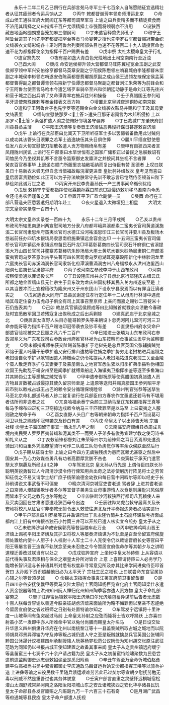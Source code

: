 <!-- { "loadSidebar": true } -->
　　永乐十二年二月乙巳朔行在兵部言苑马寺军士千七百余人自陈愿随征宜选精壮者从征其疲弱者令运兵饷从之
　　○丙午  敕都督谢芳率领舟师漕运北京
　　○命成山侯王通往宣府大同阅辽东等都司调至军马  上谕之曰兵贵精多而不精徒费食而不济用其精择之又曰指挥千百户尤须精择士卒强而将领弱亦不济用
　　○设狭西藏吉地面盻囿朗堂当笼加麻三僧纲司
　　○丁未遣官释奠先师孔子
　　○和宁王阿鲁台遣其子也先孛罗都督把罕台等贡马命宴劳之授也先孛罗右军都督赐冠带金织文绮袭衣文绮彩绢各十疋时阿鲁台列奏所部头目也速不花等百二十九人请授官命也速不花为都指挥使余为指挥千百户赐赉有差
　　○戊申祭  太社太稷命皇太子行礼
　　○遣官祭先农
　　○夜有星如盏大青白色光烛地出土司空南南行至近浊
　　○己酉大阅
　　○庚戌  命安远侯柳升领大营都督马旺陈翼程宽金玉副之武安侯郑亨领中军兴安伯徐亨都督马英章安副之宁阳侯陈懋领左哨襄城伯李隆都督朱崇副之丰城侯李彬领右哨遂安伯陈英都督费瓛胡原副之成山侯王通领左掖保定侯孟英都督曹得副之都督谭青领右掖新宁伯谭忠都督马聚副之都督刘江朱荣等为前锋会和宁王阿鲁台使至言马哈木今遣乞塔歹率骑卒至兴和侦朝廷动静于是命刘江等先往兴和营于城之西出兵哨了又命谭青率右掖兵往兴和操备
　　○壬子真腊国王参列昭平牙遣使奈珠连剌等奉金镂表文贡方物
　　○增置北京皇城夜巡铜铃如南京数
　　○遣和宁王阿鲁台子也先孛罗等还赐金白金文绮袭衣鞍马并赐和宁王及其母妻文绮表里
　　○缅甸宣慰使那罗＜土答＞遣头目那牙诣阙言为木邦所侵掠  上以那罗＜土答＞素强犷遣人谕之使脩好邻境各守疆界
　　○丁巳裁减广东肇庆府封川县县丞主薄
　　○平阳王济熿等复奏晋王济熺怙恶弗悛奸谋日甚遂敕召济熺
　　○戊午  上谕行在兵部臣曰比闻天下卫所听征军士多以罢弱者备数用此讨贼何以成功其该管头目须罪之若军士逃逸缺伍其头目俱住俸
　　○麓川平缅宣慰使思任发八百大甸宣慰使刀招散各遣人贡方物赐绮帛有差
　　○庚申有自狭西来者言凤翔陇州民饥  上谕行在户部臣曰水旱世恒有之国家广储积正以备民之急朕数诏有司恤民今乃坐视其饥寒不言亟令监察御史发廪济之并按问其坐视不言者罪
　　○癸亥百官奏事毕  上退坐右顺门所服里衣袖敝垢纳而复出侍臣有赞  圣德者  上叹曰朕虽日十易新衣未尝无但自念当惜福故每浣濯更进昔  皇妣躬补缉故衣  皇考见而喜曰皇后居富贵勤俭如此正可以为子孙法故朕常守先训不敢忘言已怆然侍臣顿首曰陛下恭俭如此诚万世之法
　　○丙寅开州民李贵妻孙氏一产三男事闻命循例优给
　　○戊辰  敕镇守宁夏都指挥使张霖麟孙霖曰前虑□寇侵边敕尔移马畜南向今悉令还屯务农但谨备之耳
　　○壬申置开平卫广盈仓副使一员
　　○癸酉  命行在工部凡营造夫匠悉罢遣归期明年赴工
　　○夜火星退入太微垣犯上相星
　　大明太宗文皇帝实录卷一百四十八


大明太宗文皇帝实录卷一百四十九
　　永乐十二年三月甲戌朔
　　○乙亥以贵州布政司所辖思南思州两宣慰司地方分隶八府都坪峨异溪都素二蛮夷长官司黄道溪施溪二长官司隶思州府蛮夷长官司水德江沿河祐溪思印江三长官司并婺川县及板场木悠岩前任办四坑水银场局隶思南府施秉镇远金容金达卭  一十五洞三蛮夷长官司偏桥长官司并镇远州隶镇远府苗民石阡龙□坪葛彰葛商四长官司隶石阡府铜仁省溪提溪大万山四长官司并鳌寨苏葛棒坑朱砂场局大崖土黄坑水银朱砂场局隶铜仁府郎溪蛮夷官司乌罗答意治古平头著可四长官司隶乌罗府湖耳亮寨殴阳新化中林验洞龙里六蛮夷长官司赤溪湳洞长官司隶新化府潭溪曹滴洞古州八舟福禄永从洪州泊里西山阳洞七蛮夷长官隶黎平府
　　○丙子改河南左参政李冲于山西布政司
　　○河南按察使梁通以罪谪役长芦
　　○丁丑设隆庆州并永宁县隶北京行部隆庆古缙云氏所都之地金置缙山县元仁宗生于县东改为龙庆州国初移其民入关内州遂废至是  上以其当要冲而土宜稼穑改为隆庆州又于州东团山下设永宁县隶焉而以有罪当迁谪者实之
　　○戊寅旌表大同府广昌县民谢定住孝行定住年十二从母周行林薄中遇虎啮其母定住奋力击虎母子俱全有司上其事召至京师  上亲问而嘉之赐钞二百锭米十石仍旌表其门
　　○己卯  敕总兵官镇远侯顾成等曰比知贼首就戮余众溃散今春耕及时宜悉散军回卫若残寇复出俟秋成之后出兵剿除
　　○建真武庙于北京皇城之北
　　○庚辰直女直野人头目亦能哥斡罗失等来朝设卜忽秃河阿儿温河可河三卫命亦能哥等为指挥千百户赐诰印冠带袭衣及钞币有差
　　○直隶扬州府水灾命户部遣官验视被灾之民赈之凡六千二百户
　　○辛巳擢进士张璘为山东布政司右参政郑阜义为广东布政司右参政台州府推官林祯为山东按察司佥事监生孟亨为监察御史
　　○癸未都指挥师祐获交阯贼首陈季扩于老挝先是总兵官英国公张辅擒贼党邓镕于暹人吒蒲干册季扩逃乂安行排山遣祐等往捕之季扩势穷走老挝祐进兵追蹑之老挝请自获季扩以献辅因遣人持檄索之仍令祐提兵入老挝境祐进克老挝三关至金陵个蛮人散走弃季扩与其妻妾于及蒙册南么之地官军悉生絷以归季扩弟季揝称伪相国欢国王先助乱于靖安州至是闻季扩就缚乘船走入海镇夷卫指挥李鉴等逐至多鱼海口并其姊伪公主等悉擒之贼党皆平
　　○甲申遣奉御祝原等使真腊国初真腊遣人贡方物且言数被占城侵掠其使久留京师至是  上遣原等送归并赐真腊国王参列昭平牙彩币别以敕戒占城王占巴的赖令安分循理保境睦邻
　　○滁州判官张恭等送孳生马至北京命礼部送马者人钞二锭复谕行在兵部臣曰方春农作宜亟遣还若马有不堪用者诘所司非送者之过
　　○兀良哈福余泰宁朵颜三卫纳马至辽东敕都指挥王真等每马予绵布四疋初三卫窃掠边戍敕令纳马三千匹赎罪至是以马至  上曰蛮夷之人服则赦之故命予布
　　○乙酉女直野人头目广右等朝来朝命为指挥千百户而设葛可河卫以处之赐诰印冠带袭衣及钞白有差
　　○丙戌  命皇太子以出师告天地  宗庙  社稷  命皇太子监国留守事宜一循永乐八年之制
　　○云南临安府嶍峨县丞周成言境内夷民僰人罗罗百夷普蜡和泥其类不一而僰人子弟多有俊秀宜建学教之使习诗书知礼义从之
　　○丁亥敕前锋都督刘江朱荣等曰尔为前锋师之耳目系焉即先遣劲骑出兴和百里外凭高瞭望骑行可作二队或三队勿令虏觉尔等率余众俟朕至然后行
　　○戊子赐从征将士钞  上谕之曰今四方无虞独残虏为患而瓦赖尤甚驱之然后中国安其一乃心力效谋奋勇凡有功者高爵厚赏朕不吝也
　　○庚寅軷于承天门遣官祭太岁旗纛及所经山川之神
　　○车驾发北京  皇太孙从行先是  上谓侍臣曰朕长孙聪明英锐勇智过人今肃清沙漠令侍行俾知用兵出奇之法亦使躬历行阵见将士之劳苦知征伐之不易又谓学士胡广庶子杨荣谕德金幼孜曰每日营中闲暇尔等即以经史于长孙前讲说文事武备不可偏废
　　○晚次清河京城官吏耆老送  驾者辞  上进其耆老谕之曰京师人烟辐辏欺诈者多尔等宜督子弟务生业毋事游惰人衣食足则廉耻兴风俗厚而皆本于父兄之教兄也尔等勉之
　　○辛卯驻跸沙河敕狭西行都司凡瓦赖使人来及买卖回回在甘肃者悉遣赴狭西毋令出边
　　○壬辰驻跸龙虎台敕守居庸关及长安岭将校凡从征官军非奉敕无擅令出入敕使往迤北及开平奏报边务者必验实遣行
　　○甲午户部言四川罗泉等五井盐课司灶丁言永隆竹筒井土石崩坏课盐亏折面成都内江上旧有中海银杏独石小竹筒三井可以开煎已遣人核实宜令煎办  皇太子从之
　　○乙未驻跸沙城命成安侯郭亮等督运粮车赴万全
　　○丙申驻跸鸡鸣山晋王济熺上谒初平阳王济熿及其护卫将校人等屡奏济熺谋为不轨至是召至命留宣府俟旋师处置给内使十人厨子十人校尉十人军士二十人充使令仍以敕谕晋府长史等官曰平阳王等屡言晋王造谋不轨朕念至亲未忍绝之今令暂居宣府俟命尔等其朝夕与之讲明道理迁善改过朕当有以处之
　　○戊戌驻跸宣府  上坐帐中皇太孙侍侧  上从容语以前代得失事及君臣相与保全之艰皇太孙所对皆合  上意  上喜顾谓侍臣曰人必务学乃能增长智识适与长孙语其所对悉有权度非寻常意见所及亦其比来学问进矣侍臣叩首贺曰  太孙殿下资识超越他日必为太平天子  宗社生民之福也  上曰朕尝命东宫官属协心辅之尔等皆须尽诚
　　○  命锦衣卫指挥佥事袁江署宣府前卫事留备御
　　○是日四川杂谷安抚使曩甲等贡马交阯太原府土官同知杨巨览宣化府土官同知梁仕永遣人贡金银器等物上洪州知州阮人禅归化州知州陶季容亦遣人贡方物  皇太子命礼部宴劳之
　　○庚子驻跸甯远镇敕平阳王济熿曰尔兄济熺包蓄异谋前后告者无虑数十百人朕每含容谕以善道今朕亲征胡虏济熺来面谕所为略不悔罪但以至亲不忍遽绝今留居宣府使之省过班师之日别有处置特谕尔知之
　　○车驾发宁远镇将十里许度一山坡草间有兔突起过马前  上命皇太孙射之应弦而毙将士皆欢呼踊跃  上亦喜曰射虽小艺一发即中亦人所难命中官以兔付尚膳而赐皇太孙名马
　　○是日设交阯升华思义四州俱隶升华府在化州以南统黎江等十一县盖黎贼所取占城之城地而以阮师胡具邓景异邓镕为守及帅等叛占城仍遣人守之至是叛贼就擒总兵官英国公张辅同黔国公沐晟计议福建四州承制授降人阮荛杨梦松范公议阮俭为知州胡交张原注武征范昉为同知仍以书报占城王使知建置之故备其事来闻  皇太子从之贵州镇远府缓宁等县苖蛮三十七洞千六十余户请占籍为民  皇太子从之初苖蛮恃险啸聚数为民患尝遣前遣监察御史远志赍敕招谕至是悉归附焉
　　○辛丑车驾至万全命忻城伯赵彝建平伯高福尚书吴中郭资都御史李庆通政马麟督运兵饷又命都指挥王唤等以骑兵护送  上进彝等谕之曰役民数千里随兵馈运艰难劳苦此已过矣尔等宜朝夕慰抚劳勉无毒以刑威不然是重吾过也其务体朕意
　　○壬寅户部言直隶之灵壁怀远桐城宿松潜山太湖舒城常熟河南之洛阳汝阳项城山东之安丘诸城狭西之安化华亭诸县民饥  皇太子命郡县各发官廪赈之凡赈榖九万一千六百三十石有奇
　　○是月湖广武昌等府通城等县民疫  皇太子命户部遣人抚视
